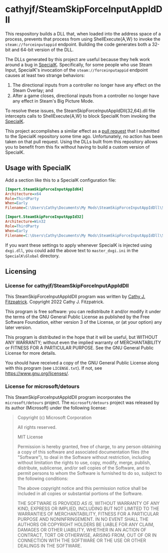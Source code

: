# cathyjf/SteamSkipForceInputAppIdDll

This respository builds a DLL that, when loaded into the address space of a
process, prevents that process from using ShellExecute{A,W} to invoke the
`steam://forceinputappid` endpoint. Building the code generates both a 32-bit
and 64-bit version of the DLL.

The DLLs generated by this project are useful because they helk work around
a bug in [SpecialK](https://github.com/SpecialKO/SpecialK). Specifically, for
some people who use Steam Input, SpecialK's invocation of the
`steam://forceinputappid` endpoint causes at least two strange behaviors:
1. The directional inputs from a controller no longer have any effect on the
   Steam Overlay; and
2. After a game closes, directional inputs from a controller no longer have any
   effect in Steam's Big Picture Mode.

To resolve these issues, the SteamSkipForceInputAppIdDll{32,64}.dll file
intercepts calls to ShellExecute{A,W} to block SpecialK from invoking the
[SpecialK](https://github.com/SpecialKO/SpecialK).

This project accomplishes a similar effect as a
[pull request](https://github.com/SpecialKO/SpecialK/pull/1) that I submitted to
the SpecialK repository some time ago. Unfortunately, no action has been taken
on that pull request. Using the DLLs built from this repository allows you to
benefit from this fix without having to build a custom version of SpecialK.

## Usage with SpecialK

Add a section like this to a SpecialK configuration file:

```ini
[Import.SteamSkipForceInputAppId64]
Architecture=x64
Role=ThirdParty
When=Early
Filename=C:\Users\Cathy\Documents\My Mods\SteamSkipForceInputAppIdDll\SteamSkipForceInputAppIdDll64.dll

[Import.SteamSkipForceInputAppId32]
Architecture=Win32
Role=ThirdParty
When=Early
Filename=C:\Users\Cathy\Documents\My Mods\SteamSkipForceInputAppIdDll\SteamSkipForceInputAppIdDll32.dll
```

If you want these settings to apply whenever SpecialK is injected using
`dxgi.dll`, you could add the above text to `master_dxgi.ini` in the
`SpecialK\Global` directory.

## Licensing

### License for cathyjf/SteamSkipForceInputAppIdDll
This SteamSkipForceInputAppIdDll program was written by [Cathy J. Fitzpatrick](https://github.com/cathyjf).
Copyright 2022 Cathy J. Fitzpatrick.

This program is free software: you can redistribute it and/or modify it under
the terms of the GNU General Public License as published by the Free Software
Foundation, either version 3 of the License, or (at your option) any later
version.

This program is distributed in the hope that it will be useful, but WITHOUT ANY
WARRANTY; without even the implied warranty of MERCHANTABILITY or FITNESS FOR A
PARTICULAR PURPOSE. See the GNU General Public License for more details.

You should have received a copy of the GNU General Public License along with
this program (see `LICENSE.txt`). If not, see <https://www.gnu.org/licenses/>.

### License for microsoft/detours
This SteamSkipForceInputAppIdDll program incorporates the `microsoft/detours`
project. The `microsoft/detours` project was released by its author (Microsoft)
under the following license:

> Copyright (c) Microsoft Corporation
>
> All rights reserved.
>
> MIT License
>
>Permission is hereby granted, free of charge, to any person obtaining a copy of
>this software and associated documentation files (the "Software"), to deal in
>the Software without restriction, including without limitation the rights to
>use, copy, modify, merge, publish, distribute, sublicense, and/or sell copies
>of the Software, and to permit persons to whom the Software is furnished to do
>so, subject to the following conditions:
>
>The above copyright notice and this permission notice shall be included in all
>copies or substantial portions of the Software.
>
>THE SOFTWARE IS PROVIDED *AS IS*, WITHOUT WARRANTY OF ANY KIND, EXPRESS OR
>IMPLIED, INCLUDING BUT NOT LIMITED TO THE WARRANTIES OF MERCHANTABILITY,
>FITNESS FOR A PARTICULAR PURPOSE AND NONINFRINGEMENT. IN NO EVENT SHALL THE
>AUTHORS OR COPYRIGHT HOLDERS BE LIABLE FOR ANY CLAIM, DAMAGES OR OTHER
>LIABILITY, WHETHER IN AN ACTION OF CONTRACT, TORT OR OTHERWISE, ARISING FROM,
>OUT OF OR IN CONNECTION WITH THE SOFTWARE OR THE USE OR OTHER DEALINGS IN THE
>SOFTWARE.
